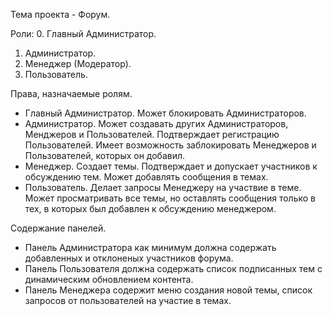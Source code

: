 Тема проекта - Форум.

Роли:
0. Главный Администратор.
1. Администратор.
2. Менеджер (Модератор).
3. Пользователь.

Права, назначаемые ролям.
- Главный Администратор.
Может блокировать Администраторов.
- Администратор.
 Может создавать других Администраторов, Менджеров и Пользователей. Подтверждает регистрацию Пользователей. Имеет возможность заблокировать Менеджеров и Пользователей, которых он добавил.
- Менеджер. 
Создает темы. Подтверждает и допускает участников к обсуждению тем. Может добавлять сообщения в темах.
- Пользователь. Делает запросы Менеджеру на участвие в теме. Может просматривать все темы, но оставлять сообщения только в тех, в которых был добавлен к обсуждению менеджером.

Содержание панелей.
- Панель Администратора как минимум должна содержать добавленных и отклоненых участников форума.
- Панель Пользователя должна содержать список подписанных тем с динамическим обновлением контента.
- Панель Менеджера содержит меню создания новой темы, список запросов от пользователей на участие в темах.